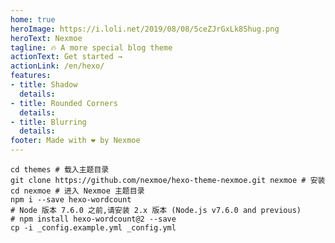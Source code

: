 ```yaml
---
home: true
heroImage: https://i.loli.net/2019/08/08/5ceZJrGxLk8Shug.png
heroText: Nexmoe
tagline: 🔥 A more special blog theme
actionText: Get started →
actionLink: /en/hexo/
features:
- title: Shadow
  details: 
- title: Rounded Corners
  details: 
- title: Blurring
  details: 
footer: Made with ❤ by Nexmoe
---
```


    cd themes # 载入主题目录
    git clone https://github.com/nexmoe/hexo-theme-nexmoe.git nexmoe # 安装
    cd nexmoe # 进入 Nexmoe 主题目录
    npm i --save hexo-wordcount
    # Node 版本 7.6.0 之前,请安装 2.x 版本 (Node.js v7.6.0 and previous) 
    # npm install hexo-wordcount@2 --save
    cp -i _config.example.yml _config.yml
